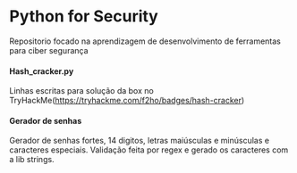 # Python for Security
Repositorio focado na aprendizagem de desenvolvimento de ferramentas para ciber segurança

#### Hash_cracker.py
Linhas escritas para solução da box no TryHackMe(https://tryhackme.com/f2ho/badges/hash-cracker)


#### Gerador de senhas
Gerador de senhas fortes, 14 digitos, letras maiúsculas e minúsculas e caracteres especiais. Validação feita por regex e gerado os caracteres com a lib strings. 
